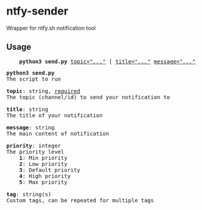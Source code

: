 # ntfy-sender
Wrapper for ntfy.sh notification tool

## Usage
<pre>
    <b>python3 send.py</b> <u>topic="<i>...</i>"</u> [ <u>title="<i>...</i>"</u> <u>message="<i>...</i>"</u> <u>priority=<i>...</i></u> <u>tag="<i>...</i>"</u> <u>tag="<i>...</i>"</u> ]
</pre>

<pre>
<b>python3 send.py</b>
The script to run

<b>topic</b>: string, <u>required</u>
The topic (channel/id) to send your notification to

<b>title</b>: string
The title of your notification

<b>message</b>: string
The main content of notification

<b>priority</b>: integer
The priority level
    <b>1</b>: Min priority
    <b>2</b>: Low priority
    <b>3</b>: Default priority
    <b>4</b>: High priority
    <b>5</b>: Max priority

<b>tag</b>: string(s)
Custom tags, can be repeated for multiple tags
</pre>